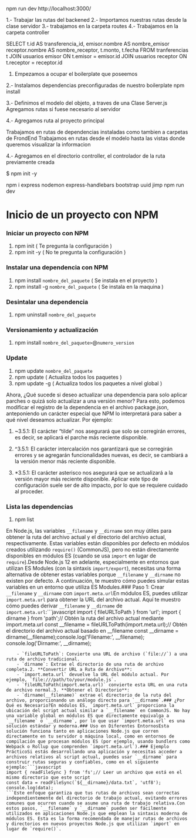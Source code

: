 npm run dev
http://localhost:3000/

1.- Trabajar las rutas del backened 
2.- Importamos nuestras rutas desde la clase servidor
3.- trabajamos en la carpeta routes
4.- Trabajamos en la carpeta controller



SELECT t.id AS transferencia_id, 
	emisor.nombre AS nombre_emisor
	receptor.nombre AS nombre_receptor,
	t.monto, 
	t.fecha 
FROM 
	tranferencias t 
JOIN
	usuarios emisor ON t.emisor = emisor.id
JOIN
	usuarios receptor ON t.receptor = receptor.id


1. Empezamos a ocupar el boilerplate que poseemos

2.- Instalamos dependencias preconfiguradas de nuestro boilerplate
    npm install

3.- Definimos el modelo del objeto, a traves de una Clase
    Server.js 
        Agregamos rutas si fuese necesario al servidor

4.- Agregamos ruta al proyecto principal

Trabajamos en rutas de dependencias instaladas como tambien a carpetas de FrondEnd
Trabajamos en rutas desde el modelo hasta las vistas donde queremos visualizar la informacion

4.- Agregamos en el directorio controller, el controlador de la ruta previamente creada 


$ npm init -y

npm i express nodemon express-handlebars bootstrap uuid jimp
npm run dev



# Inicio de un proyecto con NPM

### Iniciar un proyecto con NPM
1. npm init ( Te pregunta la configuración )
1. npm init -y ( No te pregunta la configuración )

### Instalar una dependencia con NPM
1. npm install `nombre_del_paquete` ( Se instala en el proyecto )
1. npm install -g `nombre_del_paquete` ( Se instala en la maquina )

### Desintalar una dependencia
1. npm uninstall `nombre_del_paquete`

### Versionamiento y actualización
1. npm install `nombre_del_paquete>`@`numero_version`

### Update 
1. npm update `nombre_del_paquete`
1. npm update ( Actualiza todos los paquetes )
1. npm update -g ( Actualiza todos los paquetes a nivel global )

Ahora, ¿Qué sucede si deseo actualizar una dependencia para solo aplicar parches o quizá solo actualizar a una versión menor? Para esto, podemos modificar el registro de la dependencia en el archivo package.json, anteponiendo un carácter especial que NPM lo interpretará para saber a qué nivel deseamos actualizar. Por ejemplo:

1. ~3.5.1: El carácter “tilde” nos asegurará que solo se corregirán errores, es decir, se aplicará el parche más reciente disponible.

1. ^3.5.1: El carácter intercalación nos garantizará que se corregirán errores y se agregarán funcionalidades nuevas, es decir, se cambiará a la versión menor más reciente disponible.

1. *3.5.1: El carácter asterisco nos asegurará que se actualizará a la versión mayor más reciente disponible. Aplicar este tipo de configuración suele ser de alto impacto, por lo que se requiere cuidado al proceder.

### Lista las dependencias
1. npm list






En Node.js, las variables `__filename` y `__dirname` son muy útiles para obtener la ruta del archivo actual y el directorio del archivo actual, respectivamente. Estas variables están disponibles por defecto en módulos creados utilizando `require()` (CommonJS), pero no están directamente disponibles en módulos ES (cuando se usa `import` en lugar de `require`).Desde Node.js 12 en adelante, especialmente en entornos que utilizan ES Modules (con la sintaxis `import/export`), necesitas una forma alternativa de obtener estas variables porque `__filename` y `__dirname` no existen por defecto. A continuación, te muestro cómo puedes simular estas variables en un entorno que utiliza ES Modules.### Paso 1: Crear `__filename` y `__dirname` con `import.meta.url`En módulos ES, puedes utilizar `import.meta.url` para obtener la URL del archivo actual. Aquí te muestro cómo puedes derivar `__filename` y `__dirname` de `import.meta.url`:```javascript
import { fileURLToPath } from 'url';
import { dirname } from 'path';// Obtén la ruta del archivo actual mediante import.meta.url
const __filename = fileURLToPath(import.meta.url);// Obtén el directorio del archivo actual basado en __filename
const __dirname = dirname(__filename);console.log('Filename:', __filename);
console.log('Dirname:', __dirname);
```### Explicación del Código1. **Importar Módulos Necesarios**:
    - `fileURLToPath`: Convierte una URL de archivo (`file://`) a una ruta de archivo tradicional.
    - `dirname`: Extrae el directorio de una ruta de archivo completa.2. **Convertir URL a Ruta de Archivo**:
    - `import.meta.url` devuelve la URL del módulo actual. Por ejemplo, `file:///path/to/your/module.js`.
    - `fileURLToPath(import.meta.url)` convierte esta URL en una ruta de archivo normal.3. **Obtener el Directorio**:
    - `dirname(__filename)` extrae el directorio de la ruta del archivo, proporcionando un análogo directo para `__dirname`.### ¿Por Qué es Necesario?En módulos ES, `import.meta.url` proporciona la ubicación del script actual similar a `__filename` en CommonJS. No hay una variable global en módulos ES que directamente equivalga a `__filename` o `__dirname`, por lo que usar `import.meta.url` es una solución estándar y moderna.### Uso en Diferentes EntornosEsta solución funciona tanto en aplicaciones Node.js que corren directamente en tu servidor o máquina local, como en entornos de compilación que procesan módulos ES (por ejemplo, usando bundlers como Webpack o Rollup que comprenden `import.meta.url`).### Ejemplo PrácticoSi estás desarrollando una aplicación y necesitas acceder a archivos relativos al script actual, puedes usar `__dirname` para construir rutas seguras y confiables, como en el siguiente ejemplo:```javascript
import { readFileSync } from 'fs';// Leer un archivo que está en el mismo directorio que este script
const data = readFileSync(`${__dirname}/data.txt`, 'utf8');
console.log(data);
```Este enfoque garantiza que tus rutas de archivos sean correctas independientemente del directorio de trabajo actual, evitando errores comunes que ocurren cuando se asume una ruta de trabajo relativa.Con estos pasos, `__filename` y `__dirname` pueden ser fácilmente utilizados en aplicaciones Node.js que emplean la sintaxis moderna de módulos ES. Esta es la forma recomendada de manejar rutas de archivos y directorios en nuevos proyectos Node.js que utilizan `import` en lugar de `require()`.